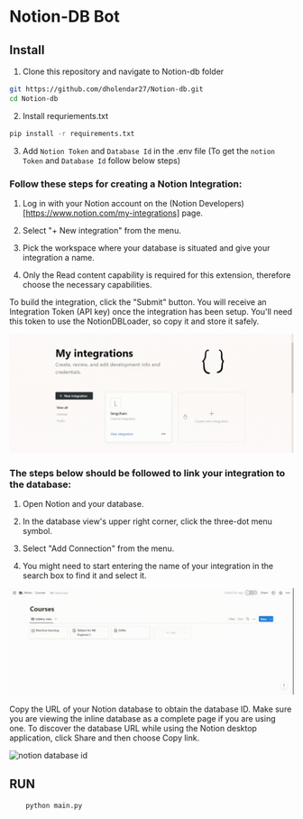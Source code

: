 # Notion-DB Bot

## Install

1. Clone this repository and navigate to Notion-db folder

```bash
git https://github.com/dholendar27/Notion-db.git
cd Notion-db
```

2. Install requriements.txt

```bash
pip install -r requirements.txt
```

3. Add `Notion Token` and `Database Id` in the .env file (To get the `notion Token` and `Database Id` follow below steps)

### Follow these steps for creating a Notion Integration:

1. Log in with your Notion account on the (Notion Developers)[https://www.notion.com/my-integrations] page.

2. Select "+ New integration" from the menu.

3. Pick the workspace where your database is situated and give your integration a name.

4. Only the Read content capability is required for this extension, therefore choose the necessary capabilities.

To build the integration, click the "Submit" button. You will receive an Integration Token (API key) once the integration has been setup. You'll need this token to use the NotionDBLoader, so copy it and store it safely.

![Notion Integration](images/notion_integration.gif)

### The steps below should be followed to link your integration to the database:

1. Open Notion and your database.

2. In the database view's upper right corner, click the three-dot menu symbol.

3. Select "Add Connection" from the menu.

4. You might need to start entering the name of your integration in the search box to find it and select it.

![Notion Integration](images/Adding_database_to_integration.gif)

Copy the URL of your Notion database to obtain the database ID. Make sure you are viewing the inline database as a complete page if you are using one. To discover the database URL while using the Notion desktop application, click Share and then choose Copy link.

![notion database id](https://files.readme.io/62e5027-notion_database_id.png)

## RUN

```bash
    python main.py
```
